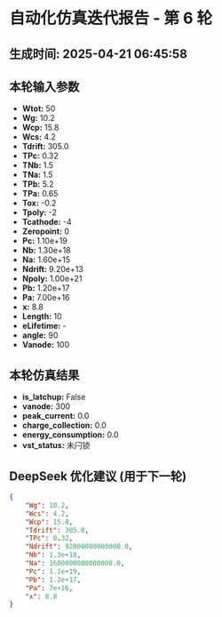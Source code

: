 # 自动化仿真迭代报告 - 第 6 轮
**生成时间:** 2025-04-21 06:45:58
--- 
## 本轮输入参数
- **Wtot:** 50
- **Wg:** 10.2
- **Wcp:** 15.8
- **Wcs:** 4.2
- **Tdrift:** 305.0
- **TPc:** 0.32
- **TNb:** 1.5
- **TNa:** 1.5
- **TPb:** 5.2
- **TPa:** 0.65
- **Tox:** -0.2
- **Tpoly:** -2
- **Tcathode:** -4
- **Zeropoint:** 0
- **Pc:** 1.10e+19
- **Nb:** 1.30e+18
- **Na:** 1.60e+15
- **Ndrift:** 9.20e+13
- **Npoly:** 1.00e+21
- **Pb:** 1.20e+17
- **Pa:** 7.00e+16
- **x:** 8.8
- **Length:** 10
- **eLifetime:** -
- **angle:** 90
- **Vanode:** 100

## 本轮仿真结果
- **is_latchup:** False
- **vanode:** 300
- **peak_current:** 0.0
- **charge_collection:** 0.0
- **energy_consumption:** 0.0
- **vst_status:** 未闩锁

## DeepSeek 优化建议 (用于下一轮)
```json
{
    "Wg": 10.2,
    "Wcs": 4.2,
    "Wcp": 15.8,
    "Tdrift": 305.0,
    "TPc": 0.32,
    "Ndrift": 92000000000000.0,
    "Nb": 1.3e+18,
    "Na": 1600000000000000.0,
    "Pc": 1.1e+19,
    "Pb": 1.2e+17,
    "Pa": 7e+16,
    "x": 8.8
}
```